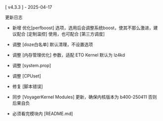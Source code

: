 [ v4.3.3 ] - 2025-04-17

更新日志
- 新增 优化[perfboost] 选项，选用后会调整系统boost，使其不那么激进，建议配合 [定制温控] 使用，也可配合 [第三方调度]

- 调整 [doze白名单] 默认清理，不设置选项

- 调整 [内存管理优化] 参数，适配 ETO Kernel 默认为 lz4kd

- 调整 [system.prop]

- 调整 [CPUset]

- 修复 [脚本错误]

- 同步 [VoyagerKernel Modules] 更新，确保内核版本为 b400-250411 否则后果自负

- 必须看完模块内 [README.md]
